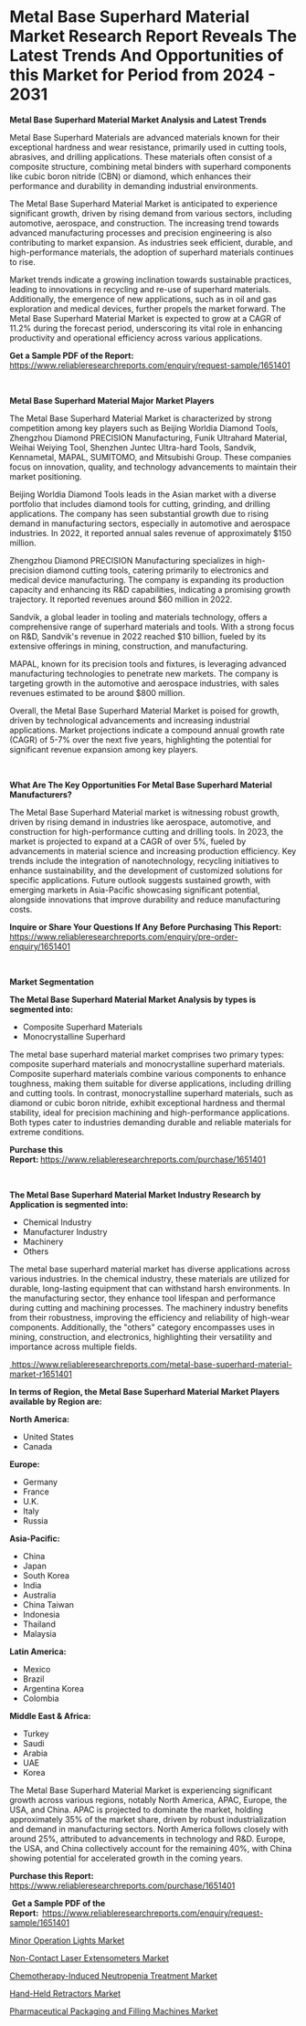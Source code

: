 <p><h1>Metal Base Superhard Material Market Research Report Reveals The Latest Trends And Opportunities of this Market for Period from 2024 - 2031</h1></p><p><strong>Metal Base Superhard Material Market Analysis and Latest Trends</strong></p>
<p><p>Metal Base Superhard Materials are advanced materials known for their exceptional hardness and wear resistance, primarily used in cutting tools, abrasives, and drilling applications. These materials often consist of a composite structure, combining metal binders with superhard components like cubic boron nitride (CBN) or diamond, which enhances their performance and durability in demanding industrial environments.</p><p>The Metal Base Superhard Material Market is anticipated to experience significant growth, driven by rising demand from various sectors, including automotive, aerospace, and construction. The increasing trend towards advanced manufacturing processes and precision engineering is also contributing to market expansion. As industries seek efficient, durable, and high-performance materials, the adoption of superhard materials continues to rise.</p><p>Market trends indicate a growing inclination towards sustainable practices, leading to innovations in recycling and re-use of superhard materials. Additionally, the emergence of new applications, such as in oil and gas exploration and medical devices, further propels the market forward. The Metal Base Superhard Material Market is expected to grow at a CAGR of 11.2% during the forecast period, underscoring its vital role in enhancing productivity and operational efficiency across various applications.</p></p>
<p><strong>Get a Sample PDF of the Report:&nbsp;</strong> <a href="https://www.reliableresearchreports.com/enquiry/request-sample/1651401?utm_campaign=10&utm_medium=2&utm_source=Github&utm_content=ia&utm_term=08122024&utm_id=metal-base-superhard-material">https://www.reliableresearchreports.com/enquiry/request-sample/1651401</a></p>
<p>&nbsp;</p>
<p><strong>Metal Base Superhard Material Major Market Players</strong></p>
<p><p>The Metal Base Superhard Material Market is characterized by strong competition among key players such as Beijing Worldia Diamond Tools, Zhengzhou Diamond PRECISION Manufacturing, Funik Ultrahard Material, Weihai Weiying Tool, Shenzhen Juntec Ultra-hard Tools, Sandvik, Kennametal, MAPAL, SUMITOMO, and Mitsubishi Group. These companies focus on innovation, quality, and technology advancements to maintain their market positioning.</p><p>Beijing Worldia Diamond Tools leads in the Asian market with a diverse portfolio that includes diamond tools for cutting, grinding, and drilling applications. The company has seen substantial growth due to rising demand in manufacturing sectors, especially in automotive and aerospace industries. In 2022, it reported annual sales revenue of approximately $150 million.</p><p>Zhengzhou Diamond PRECISION Manufacturing specializes in high-precision diamond cutting tools, catering primarily to electronics and medical device manufacturing. The company is expanding its production capacity and enhancing its R&D capabilities, indicating a promising growth trajectory. It reported revenues around $60 million in 2022.</p><p>Sandvik, a global leader in tooling and materials technology, offers a comprehensive range of superhard materials and tools. With a strong focus on R&D, Sandvik's revenue in 2022 reached $10 billion, fueled by its extensive offerings in mining, construction, and manufacturing.</p><p>MAPAL, known for its precision tools and fixtures, is leveraging advanced manufacturing technologies to penetrate new markets. The company is targeting growth in the automotive and aerospace industries, with sales revenues estimated to be around $800 million.</p><p>Overall, the Metal Base Superhard Material Market is poised for growth, driven by technological advancements and increasing industrial applications. Market projections indicate a compound annual growth rate (CAGR) of 5-7% over the next five years, highlighting the potential for significant revenue expansion among key players.</p></p>
<p>&nbsp;</p>
<p><strong>What Are The Key Opportunities For Metal Base Superhard Material Manufacturers?</strong></p>
<p><p>The Metal Base Superhard Material market is witnessing robust growth, driven by rising demand in industries like aerospace, automotive, and construction for high-performance cutting and drilling tools. In 2023, the market is projected to expand at a CAGR of over 5%, fueled by advancements in material science and increasing production efficiency. Key trends include the integration of nanotechnology, recycling initiatives to enhance sustainability, and the development of customized solutions for specific applications. Future outlook suggests sustained growth, with emerging markets in Asia-Pacific showcasing significant potential, alongside innovations that improve durability and reduce manufacturing costs.</p></p>
<p><strong>Inquire or Share Your Questions If Any Before Purchasing This Report:</strong> <a href="https://www.reliableresearchreports.com/enquiry/pre-order-enquiry/1651401?utm_campaign=10&utm_medium=2&utm_source=Github&utm_content=ia&utm_term=08122024&utm_id=metal-base-superhard-material">https://www.reliableresearchreports.com/enquiry/pre-order-enquiry/1651401</a></p>
<p>&nbsp;</p>
<p><strong>Market Segmentation</strong></p>
<p><strong>The Metal Base Superhard Material Market Analysis by types is segmented into:</strong></p>
<p><ul><li>Composite Superhard Materials</li><li>Monocrystalline Superhard</li></ul></p>
<p><p>The metal base superhard material market comprises two primary types: composite superhard materials and monocrystalline superhard materials. Composite superhard materials combine various components to enhance toughness, making them suitable for diverse applications, including drilling and cutting tools. In contrast, monocrystalline superhard materials, such as diamond or cubic boron nitride, exhibit exceptional hardness and thermal stability, ideal for precision machining and high-performance applications. Both types cater to industries demanding durable and reliable materials for extreme conditions.</p></p>
<p><strong>Purchase this Report:&nbsp;</strong><a href="https://www.reliableresearchreports.com/purchase/1651401?utm_campaign=10&utm_medium=2&utm_source=Github&utm_content=ia&utm_term=08122024&utm_id=metal-base-superhard-material">https://www.reliableresearchreports.com/purchase/1651401</a></p>
<p>&nbsp;</p>
<p><strong>The Metal Base Superhard Material Market Industry Research by Application is segmented into:</strong></p>
<p><ul><li>Chemical Industry</li><li>Manufacturer Industry</li><li>Machinery</li><li>Others</li></ul></p>
<p><p>The metal base superhard material market has diverse applications across various industries. In the chemical industry, these materials are utilized for durable, long-lasting equipment that can withstand harsh environments. In the manufacturing sector, they enhance tool lifespan and performance during cutting and machining processes. The machinery industry benefits from their robustness, improving the efficiency and reliability of high-wear components. Additionally, the "others" category encompasses uses in mining, construction, and electronics, highlighting their versatility and importance across multiple fields.</p></p>
<p><a href="https://www.reliableresearchreports.com/metal-base-superhard-material-market-r1651401?utm_campaign=10&utm_medium=2&utm_source=Github&utm_content=ia&utm_term=08122024&utm_id=metal-base-superhard-material">&nbsp;https://www.reliableresearchreports.com/metal-base-superhard-material-market-r1651401</a></p>
<p><strong>In terms of Region, the Metal Base Superhard Material Market Players available by Region are:</strong></p>
<p>
    <p> <strong> North America: </strong>
        <ul>
            <li>United States</li>
            <li>Canada</li>
        </ul>
        </p> 
    <p> <strong> Europe: </strong>
        <ul>
            <li>Germany</li>
            <li>France</li>
            <li>U.K.</li>
            <li>Italy</li>
            <li>Russia</li>
        </ul>
        </p> 
    <p> <strong> Asia-Pacific: </strong>
        <ul>
            <li>China</li>
            <li>Japan</li>
            <li>South Korea</li>
            <li>India</li>
            <li>Australia</li>
            <li>China Taiwan</li>
            <li>Indonesia</li>
            <li>Thailand</li>
            <li>Malaysia</li>
        </ul>
        </p> 
    <p> <strong> Latin America: </strong>
        <ul>
            <li>Mexico</li>
            <li>Brazil</li>
            <li>Argentina Korea</li>
            <li>Colombia</li>
        </ul>
        </p> 
    <p> <strong> Middle East & Africa: </strong>
        <ul>
            <li>Turkey</li>
            <li>Saudi</li>
            <li>Arabia</li>
            <li>UAE</li>
            <li>Korea</li>
        </ul>
    </p>
    </p>
<p><p>The Metal Base Superhard Material Market is experiencing significant growth across various regions, notably North America, APAC, Europe, the USA, and China. APAC is projected to dominate the market, holding approximately 35% of the market share, driven by robust industrialization and demand in manufacturing sectors. North America follows closely with around 25%, attributed to advancements in technology and R&D. Europe, the USA, and China collectively account for the remaining 40%, with China showing potential for accelerated growth in the coming years.</p></p>
<p><strong>Purchase this Report: </strong><a href="https://www.reliableresearchreports.com/purchase/1651401?utm_campaign=10&utm_medium=2&utm_source=Github&utm_content=ia&utm_term=08122024&utm_id=metal-base-superhard-material">https://www.reliableresearchreports.com/purchase/1651401</a></p>
<p>&nbsp;<strong>Get a Sample PDF of the Report:&nbsp;&nbsp;</strong><a href="https://www.reliableresearchreports.com/enquiry/request-sample/1651401?utm_campaign=10&utm_medium=2&utm_source=Github&utm_content=ia&utm_term=08122024&utm_id=metal-base-superhard-material">https://www.reliableresearchreports.com/enquiry/request-sample/1651401</a></p>
<p><strong></strong></p>
<p><p><a href="https://github.com/ygfu6u/Market-Research-Report-List-1/blob/main/minor-operation-lights-market.md?utm_campaign=10&utm_medium=2&utm_source=Github&utm_content=ia&utm_term=08122024&utm_id=metal-base-superhard-material">Minor Operation Lights Market</a></p><p><a href="https://github.com/mahnoor2003/Market-Research-Report-List-6/blob/main/non-contact-laser-extensometers-market.md?utm_campaign=10&utm_medium=2&utm_source=Github&utm_content=ia&utm_term=08122024&utm_id=metal-base-superhard-material">Non-Contact Laser Extensometers Market</a></p><p><a href="https://www.linkedin.com/pulse/chemotherapy-induced-neutropenia-treatment-market-report-insights-czbfe?utm_campaign=10&utm_medium=2&utm_source=Github&utm_content=ia&utm_term=08122024&utm_id=metal-base-superhard-material">Chemotherapy-Induced Neutropenia Treatment Market</a></p><p><a href="https://www.linkedin.com/pulse/navigating-hand-held-retractors-market-growth-123-cagr-key-8xdec?utm_campaign=10&utm_medium=2&utm_source=Github&utm_content=ia&utm_term=08122024&utm_id=metal-base-superhard-material">Hand-Held Retractors Market</a></p><p><a href="https://www.linkedin.com/pulse/pharmaceutical-packaging-filling-machines-market-demand-mjbre?utm_campaign=10&utm_medium=2&utm_source=Github&utm_content=ia&utm_term=08122024&utm_id=metal-base-superhard-material">Pharmaceutical Packaging and Filling Machines Market</a></p></p>